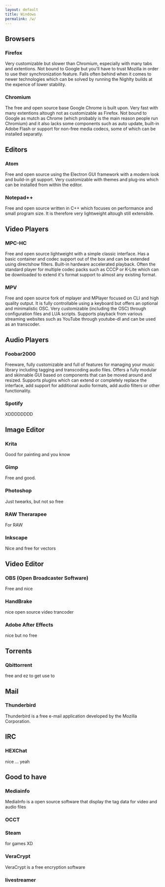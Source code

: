 ```yaml
---
layout: default
title: Windows
permalink: /w/
---
```


## Browsers

### Firefox
Very customizable but slower than Chromium, especially with many tabs and
extentions. Not bound to Google but you'll have to trust Mozilla in order
to use their synchronization feature. Falls often behind when it comes
to newer technologies which can be solved by running the Nighlty builds
at the expence of lower stability.

### Chromium
The free and open source base Google Chrome is built upon. Very fast with many extentions altough not as customizable as Firefox. Not bound to Google as mutch as Chrome (which probably is the main reason people run Chromium) and it also lacks some components
such as auto update, built-in Adobe Flash or support for non-free media codecs,
some of which can be installed separatly.

## Editors

### Atom
Free and open source using the Electron GUI framework with a modern look and
build-in git support. Very customizable with themes and plug-ins which can be installed from within the editor.

### Notepad++
Free and open source written in C++ which focuses on performance and small program
size. It is therefore very lightweight altough still extensible.

## Video Players

### MPC-HC
Free and open source lightweight with a simple classic interface. Has a basic
container and codec support out of the box and can be extended using directshow
filters. Built-in hardware accelerated playback. Often the standard player for
multiple codec packs such as CCCP or K-Lite which can be downloaded to extend
it's format support to almost any existing format.

### MPV
Free and open source fork of mplayer and MPlayer focused on CLI and high quality
output. It is fully controllable using a keyboard but offers an optional and
minimalistic OSC. Very customizable (including the OSC) through configuration
files and LUA scripts. Supports playback from various streaming websites
such as YouTube through youtube-dl and can be used as an transcoder.

## Audio Players

### Foobar2000
Freeware, fully customizable and full of features for managing your music
library including tagging and transcoding audio files. Offers a fully modular
and skinnable GUI based on components that can be moved around and resized.
Supports plugins which can extend or completely replace the interface, add
support for additional audio formats, add audio filters or other functionality.

### Spotify
XDDDDDDDD

## Image Editor

### Krita
Good for painting and you know

### Gimp
Free and good.

### Photoshop
Just twearks, but not so free

### RAW Therarapee
For RAW

### Inkscape
Nice and free for vectors

## Video Editor

### OBS (Open Broadcaster Software)
Free and nice

### HandBrake
nice open source video trancoder

### Adobe After Effects
nice but no free

## Torrents

### Qbittorrent
free and ez to get use to

## Mail  

### Thunderbird
Thunderbird is a free e-mail application developed by the Mozilla Corporation.

## IRC

### HEXChat
nice ... yeah

## Good to have

### Mediainfo
MediaInfo is a open source software that display the tag data for video and audio files

### OCCT

### Steam
for games XD

### VeraCrypt
VeraCrypt is a free encryption software 

### livestreamer

